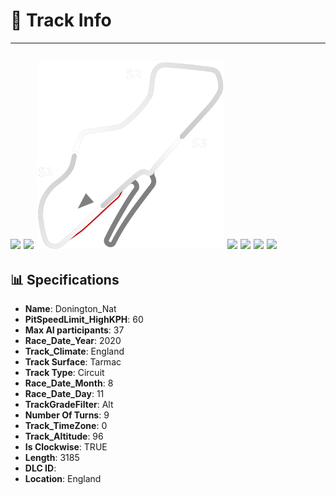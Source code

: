 # 🏁 Track Info

---
![](image_1.jpg)
![](image_2.jpg)
![](image_3.jpg)
![](image_4.jpg)
![](image_5.jpg)
![](image_6.jpg)
![](image_7.jpg)
---

## 📊 Specifications

- **Name**: Donington_Nat
- **PitSpeedLimit_HighKPH**: 60
- **Max AI participants**: 37
- **Race_Date_Year**: 2020
- **Track_Climate**: England
- **Track Surface**: Tarmac
- **Track Type**: Circuit
- **Race_Date_Month**: 8
- **Race_Date_Day**: 11
- **TrackGradeFilter**: Alt
- **Number Of Turns**: 9
- **Track_TimeZone**: 0
- **Track_Altitude**: 96
- **Is Clockwise**: TRUE
- **Length**: 3185
- **DLC ID**: 
- **Location**: England
